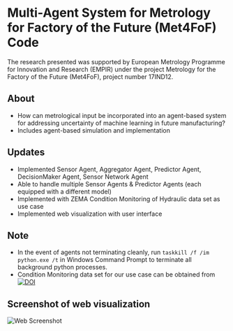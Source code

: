 # Multi-Agent System for Metrology for Factory of the Future (Met4FoF) Code
The research presented was supported by European Metrology Programme for Innovation and Research (EMPIR) under the project Metrology for the Factory of the Future (Met4FoF), project number 17IND12.

About
---
 - How can metrological input be incorporated into an agent-based system for addressing uncertainty of machine learning in future manufacturing?
 - Includes agent-based simulation and implementation


Updates
---
 - Implemented Sensor Agent, Aggregator Agent, Predictor Agent, DecisionMaker Agent, Sensor Network Agent
 - Able to handle multiple Sensor Agents & Predictor Agents (each equipped with a different model)
 - Implemented with ZEMA Condition Monitoring of Hydraulic data set as use case
 - Implemented web visualization with user interface



Note
---
 - In the event of agents not terminating cleanly, run ```taskkill /f /im python.exe /t``` in Windows Command Prompt to terminate all background python processes.
 - Condition Monitoring data set for our use case can be obtained from  [![DOI](https://zenodo.org/badge/DOI/10.5281/zenodo.1323611.svg)](https://doi.org/10.5281/zenodo.1323611)
## Screenshot of web visualization
![Web Screenshot](https://github.com/bangxiangyong/agentMet4FoF/blob/master/screenshot_met4fof.png)
